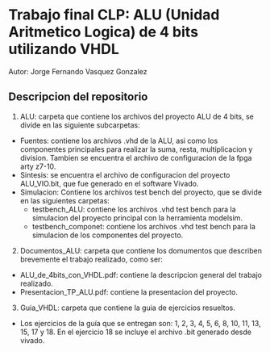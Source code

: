 # Trabajo final CLP: ALU (Unidad Aritmetico Logica) de 4 bits utilizando VHDL

Autor: Jorge Fernando Vasquez Gonzalez

## Descripcion del repositorio

1. ALU: carpeta que contiene los archivos del proyecto ALU de 4 bits, se divide en las siguiente subcarpetas:
- Fuentes: contiene los archivos .vhd de la ALU, asi como los componentes principales para realizar la suma, resta, multiplicacion y division. Tambien se encuentra el archivo de configuracion de la fpga arty z7-10.
- Sintesis: se encuentra el archivo de configuracion del proyecto ALU_VIO.bit, que fue generado en el software Vivado.
- Simulacion: Contiene los archivos test bench del proyecto, que se divide en las siguientes carpetas:
    - testbench_ALU: contiene los archivos .vhd test bench para la simulacion del proyecto principal con la herramienta modelsim.
    - testbench_componet: contiene los archivos .vhd test bench para la simulacion de los componentes del proyecto.

2. Documentos_ALU: carpeta que contiene los domumentos que describen brevemente el trabajo realizado, como ser:
- ALU_de_4bits_con_VHDL.pdf: contiene la descripcion general del trabajo realizado.
- Presentacion_TP_ALU.pdf: contiene la presentacion del proyecto.

3. Guia_VHDL: carpeta que contiene la guia de ejercicios resueltos. 
- Los ejercicios de la guía que se entregan son: 1, 2, 3, 4, 5, 6, 8, 10, 11, 13, 15, 17 y 18. En el ejercicio 18 se incluye el archivo .bit generado desde vivado. 

